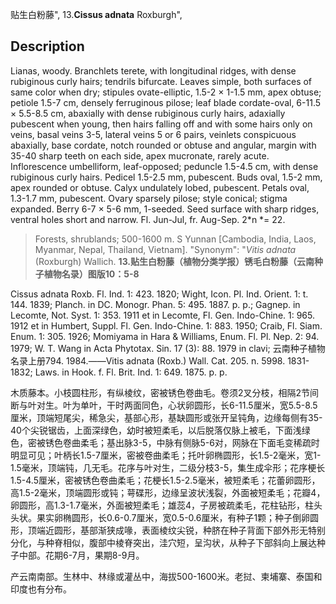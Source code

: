 贴生白粉藤",
13.**Cissus adnata** Roxburgh",

## Description
Lianas, woody. Branchlets terete, with longitudinal ridges, with dense rubiginous curly hairs; tendrils bifurcate. Leaves simple, both surfaces of same color when dry; stipules ovate-elliptic, 1.5-2 × 1-1.5 mm, apex obtuse; petiole 1.5-7 cm, densely ferruginous pilose; leaf blade cordate-oval, 6-11.5 × 5.5-8.5 cm, abaxially with dense rubiginous curly hairs, adaxially pubescent when young, then hairs falling off and with some hairs only on veins, basal veins 3-5, lateral veins 5 or 6 pairs, veinlets conspicuous abaxially, base cordate, notch rounded or obtuse and angular, margin with 35-40 sharp teeth on each side, apex mucronate, rarely acute. Inflorescence umbelliform, leaf-opposed; peduncle 1.5-4.5 cm, with dense rubiginous curly hairs. Pedicel 1.5-2.5 mm, pubescent. Buds oval, 1.5-2 mm, apex rounded or obtuse. Calyx undulately lobed, pubescent. Petals oval, 1.3-1.7 mm, pubescent. Ovary sparsely pilose; style conical; stigma expanded. Berry 6-7 × 5-6 mm, 1-seeded. Seed surface with sharp ridges, ventral holes short and narrow. Fl. Jun-Jul, fr. Aug-Sep. 2*n *= 22.

> Forests, shrublands; 500-1600 m. S Yunnan [Cambodia, India, Laos, Myanmar, Nepal, Thailand, Vietnam].
  "Synonym": "*Vitis adnata* (Roxburgh) Wallich.
**13.贴生白粉藤（植物分类学报）锈毛白粉藤（云南种子植物名录）图版10：5-8**

Cissus adnata Roxb. Fl. Ind. 1: 423. 1820; Wight, Icon. Pl. Ind. Orient. 1: t. 144. 1839; Planch. in DC. Monogr. Phan. 5: 495. 1887. p. p.; Gagnep. in Lecomte, Not. Syst. 1: 353. 1911 et in Lecomte, Fl. Gen. Indo-Chine. 1: 965. 1912 et in Humbert, Suppl. Fl. Gen. Indo-Chine. 1: 883. 1950; Craib, Fl. Siam. Enum. 1: 305. 1926; Momiyama in Hara & Williams, Enum. Fl. Pl. Nep. 2: 94. 1979; W. T. Wang in Acta Phytotax. Sin. 17 (3): 88. 1979 in clavi; 云南种子植物名录上册794. 1984.——Vitis adnata (Roxb.) Wall. Cat. 205. n. 5998. 1831-1832; Laws. in Hook. f. Fl. Brit. Ind. 1: 649. 1875. p. p.

木质藤本。小枝圆柱形，有纵棱纹，密被锈色卷曲毛。卷须2叉分枝，相隔2节间断与叶对生。叶为单叶，干时两面同色，心状卵圆形，长6-11.5厘米，宽5.5-8.5厘米，顶端短尾尖，稀急尖，基部心形，基缺圆形或张开呈钝角，边缘每侧有35-40个尖锐锯齿，上面深绿色，幼时被短柔毛，以后脱落仅脉上被毛，下面浅绿色，密被锈色卷曲柔毛；基出脉3-5，中脉有侧脉5-6对，网脉在下面毛变稀疏时明显可见；叶柄长1.5-7厘米，密被卷曲柔毛；托叶卵椭圆形，长1.5-2毫米，宽1-1.5毫米，顶端钝，几无毛。花序与叶对生，二级分枝3-5，集生成伞形；花序梗长1.5-4.5厘米，密被锈色卷曲柔毛；花梗长1.5-2.5毫米，被短柔毛；花蕾卵圆形，高1.5-2毫米，顶端圆形或钝；萼碟形，边缘呈波状浅裂，外面被短柔毛；花瓣4，卵圆形，高1.3-1.7毫米，外面被短柔毛；雄蕊4，子房被疏柔毛，花柱钻形，柱头头状。果实卵椭圆形，长0.6-0.7厘米，宽0.5-0.6厘米，有种子1颗；种子倒卵圆形，顶端近圆形，基部渐狭成喙，表面棱纹尖锐，种脐在种子背面下部外形无特别分化，与种脊相似，腹部中棱脊突出，洼穴短，呈沟状，从种子下部斜向上展达种子中部。花期6-7月，果期8-9月。

产云南南部。生林中、林缘或灌丛中，海拔500-1600米。老挝、柬埔寨、泰国和印度也有分布。
